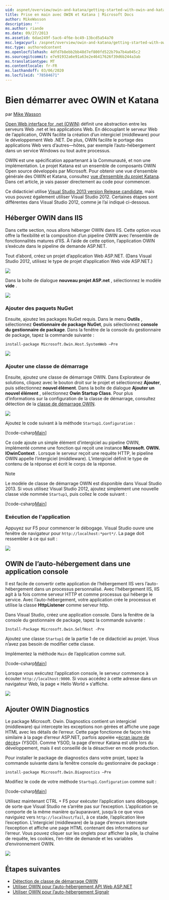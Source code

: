 ```yaml
---
uid: aspnet/overview/owin-and-katana/getting-started-with-owin-and-katana
title: Prise en main avec OWIN et Katana | Microsoft Docs
author: MikeWasson
description: ''
ms.author: riande
ms.date: 09/27/2013
ms.assetid: 6dae249f-5ac6-4f6e-bc49-13bcd5a54a70
msc.legacyurl: /aspnet/overview/owin-and-katana/getting-started-with-owin-and-katana
msc.type: authoredcontent
ms.openlocfilehash: 4dfd7b8ebb2bb48d7ef800fd522b79a7b4a045c2
ms.sourcegitcommit: e7e91932a6e91a63e2e46417626f39d6b244a3ab
ms.translationtype: MT
ms.contentlocale: fr-FR
ms.lasthandoff: 03/06/2020
ms.locfileid: "78584671"
---
```

# <a name="getting-started-with-owin-and-katana"></a>Bien démarrer avec OWIN et Katana

par [Mike Wasson](https://github.com/MikeWasson)

[Open Web interface for .net (OWIN)](http://owin.org/) définit une abstraction entre les serveurs Web .net et les applications Web. En découplant le serveur Web de l’application, OWIN facilite la création d’un intergiciel (middleware) pour le développement Web .NET. De plus, OWIN facilite le portage des applications Web vers d’autres&#8212;hôtes, par exemple l’auto-hébergement dans un service Windows ou tout autre processus.

OWIN est une spécification appartenant à la Communauté, et non une implémentation. Le projet Katana est un ensemble de composants OWIN Open source développés par Microsoft. Pour obtenir une vue d’ensemble générale des OWIN et Katana, consultez [vue d’ensemble du projet Katana](an-overview-of-project-katana.md). Dans cet article, je vais passer directement au code pour commencer.

Ce didacticiel utilise [Visual Studio 2013 version Release candidate](https://go.microsoft.com/fwlink/?LinkId=306566), mais vous pouvez également utiliser Visual Studio 2012. Certaines étapes sont différentes dans Visual Studio 2012, comme je l’ai indiqué ci-dessous.

## <a name="host-owin-in-iis"></a>Héberger OWIN dans IIS

Dans cette section, nous allons héberger OWIN dans IIS. Cette option vous offre la flexibilité et la composition d’un pipeline OWIN avec l’ensemble de fonctionnalités matures d’IIS. À l’aide de cette option, l’application OWIN s’exécute dans le pipeline de demande ASP.NET.

Tout d’abord, créez un projet d’application Web ASP.NET. (Dans Visual Studio 2012, utilisez le type de projet d’application Web vide ASP.NET.)

![](getting-started-with-owin-and-katana/_static/image1.png)

Dans la boîte de dialogue **nouveau projet ASP.net** , sélectionnez le modèle **vide** .

![](getting-started-with-owin-and-katana/_static/image2.png)

### <a name="add-nuget-packages"></a>Ajouter des paquets NuGet

Ensuite, ajoutez les packages NuGet requis. Dans le menu **Outils** , sélectionnez **Gestionnaire de package NuGet**, puis sélectionnez **console du gestionnaire de package**. Dans la fenêtre de la console du gestionnaire de package, tapez la commande suivante :

`install-package Microsoft.Owin.Host.SystemWeb –Pre`

![](getting-started-with-owin-and-katana/_static/image3.png)

### <a name="add-a-startup-class"></a>Ajouter une classe de démarrage

Ensuite, ajoutez une classe de démarrage OWIN. Dans Explorateur de solutions, cliquez avec le bouton droit sur le projet et sélectionnez **Ajouter**, puis sélectionnez **nouvel élément**. Dans la boîte de dialogue **Ajouter un nouvel élément** , sélectionnez **Owin Startup Class**. Pour plus d’informations sur la configuration de la classe de démarrage, consultez détection de la [classe de démarrage OWIN](owin-startup-class-detection.md).

![](getting-started-with-owin-and-katana/_static/image4.png)

Ajoutez le code suivant à la méthode `Startup1.Configuration` :

[!code-csharp[Main](getting-started-with-owin-and-katana/samples/sample1.cs?highlight=3)]

Ce code ajoute un simple élément d’intergiciel au pipeline OWIN, implémenté comme une fonction qui reçoit une instance **Microsoft. OWIN. IOwinContext** . Lorsque le serveur reçoit une requête HTTP, le pipeline OWIN appelle l’intergiciel (middleware). L’intergiciel définit le type de contenu de la réponse et écrit le corps de la réponse.

> [!NOTE]
> Le modèle de classe de démarrage OWIN est disponible dans Visual Studio 2013. Si vous utilisez Visual Studio 2012, ajoutez simplement une nouvelle classe vide nommée `Startup1`, puis collez le code suivant :

[!code-csharp[Main](getting-started-with-owin-and-katana/samples/sample2.cs)]

### <a name="run-the-application"></a>Exécution de l'application

Appuyez sur F5 pour commencer le débogage. Visual Studio ouvre une fenêtre de navigateur pour `http://localhost:*port*/`. La page doit ressembler à ce qui suit :

![](getting-started-with-owin-and-katana/_static/image5.png)

## <a name="self-host-owin-in-a-console-application"></a>OWIN de l’auto-hébergement dans une application console

Il est facile de convertir cette application de l’hébergement IIS vers l’auto-hébergement dans un processus personnalisé. Avec l’hébergement IIS, IIS agit à la fois comme serveur HTTP et comme processus qui héberge le service. Avec l’auto-hébergement, votre application crée le processus et utilise la classe **HttpListener** comme serveur http.

Dans Visual Studio, créez une application console. Dans la fenêtre de la console du gestionnaire de package, tapez la commande suivante :

`Install-Package Microsoft.Owin.SelfHost -Pre`

Ajoutez une classe `Startup1` de la partie 1 de ce didacticiel au projet. Vous n’avez pas besoin de modifier cette classe.

Implémentez la méthode `Main` de l’application comme suit.

[!code-csharp[Main](getting-started-with-owin-and-katana/samples/sample3.cs)]

Lorsque vous exécutez l’application console, le serveur commence à écouter `http://localhost:9000`. Si vous accédez à cette adresse dans un navigateur Web, la page « Hello World » s’affiche.

![](getting-started-with-owin-and-katana/_static/image6.png)

## <a name="add-owin-diagnostics"></a>Ajouter OWIN Diagnostics

Le package Microsoft. Owin. Diagnostics contient un intergiciel (middleware) qui intercepte les exceptions non gérées et affiche une page HTML avec les détails de l’erreur. Cette page fonctionne de façon très similaire à la page d’erreur ASP.NET, parfois appelée «[écran jaune de décès](http://en.wikipedia.org/wiki/Yellow_Screen_of_Death#Yellow)» (YSOD). Comme YSOD, la page d’erreur Katana est utile lors du développement, mais il est conseillé de la désactiver en mode production.

Pour installer le package de diagnostics dans votre projet, tapez la commande suivante dans la fenêtre console du gestionnaire de package :

`install-package Microsoft.Owin.Diagnostics –Pre`

Modifiez le code de votre méthode `Startup1.Configuration` comme suit :

[!code-csharp[Main](getting-started-with-owin-and-katana/samples/sample4.cs?highlight=4,9-12)]

Utilisez maintenant CTRL + F5 pour exécuter l’application sans débogage, de sorte que Visual Studio ne s’arrête pas sur l’exception. L’application se comporte de la même manière qu’auparavant, jusqu’à ce que vous naviguiez vers `http://localhost/fail`, à ce stade, l’application lève l’exception. L’intergiciel (middleware) de la page d’erreurs intercepte l’exception et affiche une page HTML contenant des informations sur l’erreur. Vous pouvez cliquer sur les onglets pour afficher la pile, la chaîne de requête, les cookies, l’en-tête de demande et les variables d’environnement OWIN.

![](getting-started-with-owin-and-katana/_static/image7.png)

## <a name="next-steps"></a>Étapes suivantes

- [Détection de classe de démarrage OWIN](owin-startup-class-detection.md)
- [Utiliser OWIN pour l’auto-hébergement API Web ASP.NET](../../../web-api/overview/hosting-aspnet-web-api/use-owin-to-self-host-web-api.md)
- [Utiliser OWIN pour l’auto-hébergement Signalr](../../../signalr/overview/deployment/tutorial-signalr-self-host.md)
